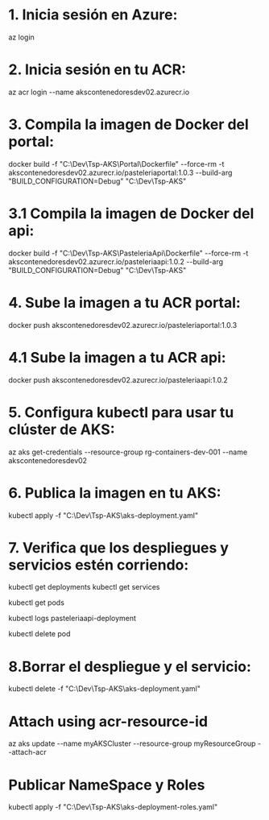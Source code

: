 ﻿# 1.	Inicia sesión en Azure:
az login
# 2.	Inicia sesión en tu ACR:
az acr login --name akscontenedoresdev02.azurecr.io
   
# 3.	Compila la imagen de Docker del portal:
docker build -f "C:\Dev\Tsp-AKS\Portal\Dockerfile" --force-rm -t akscontenedoresdev02.azurecr.io/pasteleriaportal:1.0.3 --build-arg "BUILD_CONFIGURATION=Debug" "C:\Dev\Tsp-AKS"

# 3.1	Compila la imagen de Docker del api:
docker build -f "C:\Dev\Tsp-AKS\PasteleriaApi\Dockerfile" --force-rm -t akscontenedoresdev02.azurecr.io/pasteleriaapi:1.0.2 --build-arg "BUILD_CONFIGURATION=Debug" "C:\Dev\Tsp-AKS"

# 4.	Sube la imagen a tu ACR portal:
docker push akscontenedoresdev02.azurecr.io/pasteleriaportal:1.0.3

# 4.1	Sube la imagen a tu ACR api:
docker push akscontenedoresdev02.azurecr.io/pasteleriaapi:1.0.2

# 5. Configura kubectl para usar tu clúster de AKS:
az aks get-credentials --resource-group rg-containers-dev-001 --name akscontenedoresdev02
   
# 6. Publica la imagen en tu AKS:
kubectl apply -f "C:\Dev\Tsp-AKS\aks-deployment.yaml"

# 7. Verifica que los despliegues y servicios estén corriendo:
kubectl get deployments
kubectl get services

kubectl get pods

kubectl logs pasteleriaapi-deployment 

kubectl delete pod <nombre-del-pod>


# 8.Borrar el despliegue y el servicio:
kubectl delete -f "C:\Dev\Tsp-AKS\aks-deployment.yaml"


# Attach using acr-resource-id
az aks update --name myAKSCluster --resource-group myResourceGroup --attach-acr <acr-resource-id>

# Publicar NameSpace y Roles
kubectl apply -f "C:\Dev\Tsp-AKS\aks-deployment-roles.yaml"

   

   
   
   